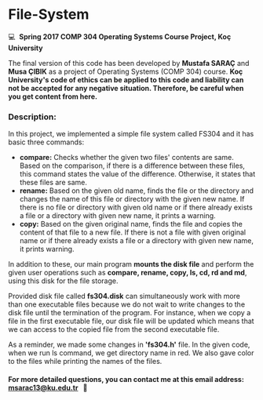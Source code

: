 # File-System

:computer: &nbsp;**Spring 2017 COMP 304 Operating Systems Course Project, Koç University**

The final version of this code has been developed by **Mustafa SARAÇ** and **Musa ÇIBIK** as a project of Operating Systems (COMP 304) course. **Koç University's code of ethics can be applied to this code and liability can not be accepted for any negative situation. Therefore, be careful when you get content from here.**

### Description: 

In this project, we implemented a simple file system called FS304 and it has basic three commands:
- **compare:** Checks whether the given two files' contents are same. Based on the comparison, if there is a difference between these files, this command states the value of the difference. Otherwise, it states that these files are same.
- **rename:** Based on the given old name, finds the file or the directory and changes the name of this file or directory with the given new name. If there is no file or directory with given old name or if there already exists a file or a directory with given new name, it prints a warning.
- **copy:** Based on the given original name, finds the file and copies the content of that file to a new file. If there is not a file with given original name or if there already exists a file or a directory with given new name, it prints warning.

In addition to these, our main program **mounts the disk file** and perform the given user operations such as **compare, rename, copy, ls, cd, rd and md**, using this disk for the file storage.

Provided disk file called **fs304.disk** can simultaneously work with more than one executable files because we do not wait to write changes to the disk file until the termination of the program. For instance, when we copy a file in the first executable file, our disk file will be updated which means that we can access to the copied file from the second executable file.

As a reminder, we made some changes in **'fs304.h'** file. In the given code, when we run ls command, we get directory name in red. We also gave color to the files while printing the names of the files.

#### For more detailed questions, you can contact me at this email address: msarac13@ku.edu.tr &nbsp;&nbsp;:email:
